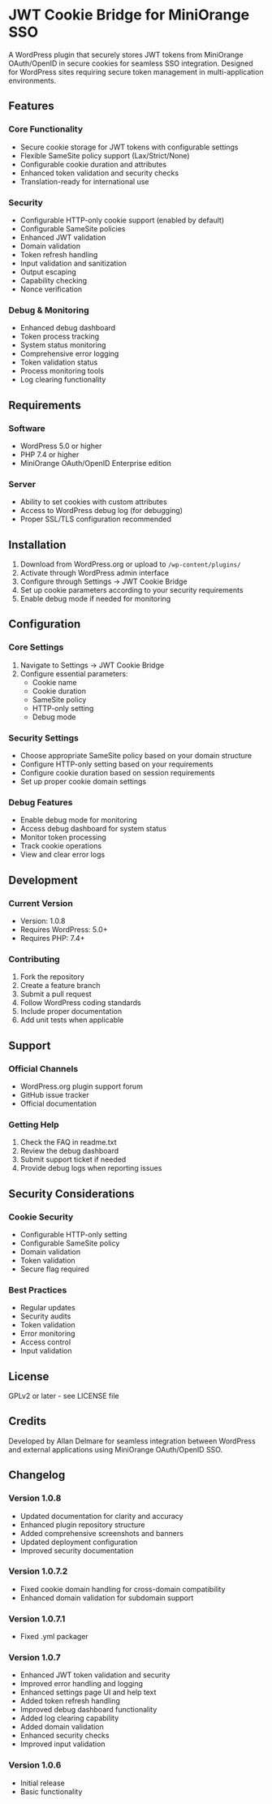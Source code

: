 # JWT Cookie Bridge for MiniOrange SSO

A WordPress plugin that securely stores JWT tokens from MiniOrange OAuth/OpenID in secure cookies for seamless SSO integration. Designed for WordPress sites requiring secure token management in multi-application environments.

## Features

### Core Functionality
- Secure cookie storage for JWT tokens with configurable settings
- Flexible SameSite policy support (Lax/Strict/None)
- Configurable cookie duration and attributes
- Enhanced token validation and security checks
- Translation-ready for international use

### Security
- Configurable HTTP-only cookie support (enabled by default)
- Configurable SameSite policies
- Enhanced JWT validation
- Domain validation
- Token refresh handling
- Input validation and sanitization
- Output escaping
- Capability checking
- Nonce verification

### Debug & Monitoring
- Enhanced debug dashboard
- Token process tracking
- System status monitoring
- Comprehensive error logging
- Token validation status
- Process monitoring tools
- Log clearing functionality

## Requirements

### Software
- WordPress 5.0 or higher
- PHP 7.4 or higher
- MiniOrange OAuth/OpenID Enterprise edition

### Server
- Ability to set cookies with custom attributes
- Access to WordPress debug log (for debugging)
- Proper SSL/TLS configuration recommended

## Installation

1. Download from WordPress.org or upload to `/wp-content/plugins/`
2. Activate through WordPress admin interface
3. Configure through Settings → JWT Cookie Bridge
4. Set up cookie parameters according to your security requirements
5. Enable debug mode if needed for monitoring

## Configuration

### Core Settings
1. Navigate to Settings → JWT Cookie Bridge
2. Configure essential parameters:
   - Cookie name
   - Cookie duration
   - SameSite policy
   - HTTP-only setting
   - Debug mode

### Security Settings
- Choose appropriate SameSite policy based on your domain structure
- Configure HTTP-only setting based on your requirements
- Configure cookie duration based on session requirements
- Set up proper cookie domain settings

### Debug Features
- Enable debug mode for monitoring
- Access debug dashboard for system status
- Monitor token processing
- Track cookie operations
- View and clear error logs

## Development

### Current Version
- Version: 1.0.8
- Requires WordPress: 5.0+
- Requires PHP: 7.4+

### Contributing
1. Fork the repository
2. Create a feature branch
3. Submit a pull request
4. Follow WordPress coding standards
5. Include proper documentation
6. Add unit tests when applicable

## Support

### Official Channels
- WordPress.org plugin support forum
- GitHub issue tracker
- Official documentation

### Getting Help
1. Check the FAQ in readme.txt
2. Review the debug dashboard
3. Submit support ticket if needed
4. Provide debug logs when reporting issues

## Security Considerations

### Cookie Security
- Configurable HTTP-only setting
- Configurable SameSite policy
- Domain validation
- Token validation
- Secure flag required

### Best Practices
- Regular updates
- Security audits
- Token validation
- Error monitoring
- Access control
- Input validation

## License

GPLv2 or later - see LICENSE file

## Credits

Developed by Allan Delmare for seamless integration between WordPress and external applications using MiniOrange OAuth/OpenID SSO.

## Changelog

### Version 1.0.8
- Updated documentation for clarity and accuracy
- Enhanced plugin repository structure
- Added comprehensive screenshots and banners
- Updated deployment configuration
- Improved security documentation

### Version 1.0.7.2
- Fixed cookie domain handling for cross-domain compatibility
- Enhanced domain validation for subdomain support

### Version 1.0.7.1
- Fixed .yml packager

### Version 1.0.7
- Enhanced JWT token validation and security
- Improved error handling and logging
- Enhanced settings page UI and help text
- Added token refresh handling
- Improved debug dashboard functionality
- Added log clearing capability
- Added domain validation
- Enhanced security checks
- Improved input validation

### Version 1.0.6
- Initial release
- Basic functionality